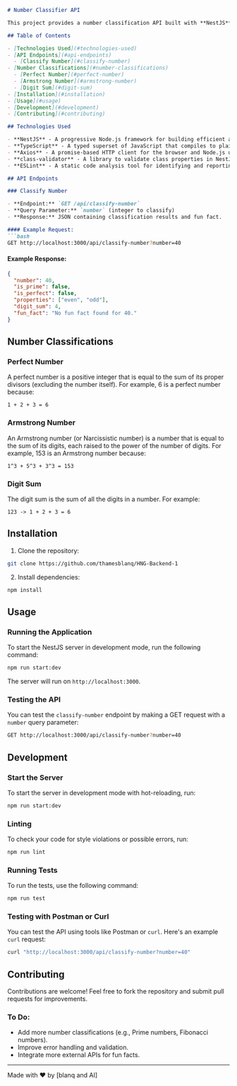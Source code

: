 
```markdown
# Number Classifier API

This project provides a number classification API built with **NestJS**. It allows users to classify a number based on certain mathematical properties like whether it is **perfect**, **Armstrong**, or **even/odd**. The API also includes a fun fact about the number fetched from an external API.

## Table of Contents

- [Technologies Used](#technologies-used)
- [API Endpoints](#api-endpoints)
  - [Classify Number](#classify-number)
- [Number Classifications](#number-classifications)
  - [Perfect Number](#perfect-number)
  - [Armstrong Number](#armstrong-number)
  - [Digit Sum](#digit-sum)
- [Installation](#installation)
- [Usage](#usage)
- [Development](#development)
- [Contributing](#contributing)

## Technologies Used

- **NestJS** - A progressive Node.js framework for building efficient and scalable server-side applications.
- **TypeScript** - A typed superset of JavaScript that compiles to plain JavaScript.
- **Axios** - A promise-based HTTP client for the browser and Node.js used to fetch fun facts.
- **class-validator** - A library to validate class properties in NestJS DTOs (Data Transfer Objects).
- **ESLint** - A static code analysis tool for identifying and reporting on patterns found in ECMAScript/JavaScript code.

## API Endpoints

### Classify Number

- **Endpoint:** `GET /api/classify-number`
- **Query Parameter:** `number` (integer to classify)
- **Response:** JSON containing classification results and fun fact.

#### Example Request:
```bash
GET http://localhost:3000/api/classify-number?number=40
```

#### Example Response:
```json
{
  "number": 40,
  "is_prime": false,
  "is_perfect": false,
  "properties": ["even", "odd"],
  "digit_sum": 4,
  "fun_fact": "No fun fact found for 40."
}
```

## Number Classifications

### Perfect Number
A perfect number is a positive integer that is equal to the sum of its proper divisors (excluding the number itself). For example, 6 is a perfect number because:
```
1 + 2 + 3 = 6
```

### Armstrong Number
An Armstrong number (or Narcissistic number) is a number that is equal to the sum of its digits, each raised to the power of the number of digits. For example, 153 is an Armstrong number because:
```
1^3 + 5^3 + 3^3 = 153
```

### Digit Sum
The digit sum is the sum of all the digits in a number. For example:
```
123 -> 1 + 2 + 3 = 6
```

## Installation

1. Clone the repository:
```bash
git clone https://github.com/thamesblanq/HNG-Backend-1
```

2. Install dependencies:
```bash
npm install
```

## Usage

### Running the Application
To start the NestJS server in development mode, run the following command:
```bash
npm run start:dev
```
The server will run on `http://localhost:3000`.

### Testing the API
You can test the `classify-number` endpoint by making a GET request with a `number` query parameter:
```bash
GET http://localhost:3000/api/classify-number?number=40
```

## Development

### Start the Server
To start the server in development mode with hot-reloading, run:
```bash
npm run start:dev
```

### Linting
To check your code for style violations or possible errors, run:
```bash
npm run lint
```

### Running Tests
To run the tests, use the following command:
```bash
npm run test
```

### Testing with Postman or Curl
You can test the API using tools like Postman or `curl`. Here's an example `curl` request:
```bash
curl "http://localhost:3000/api/classify-number?number=40"
```

## Contributing

Contributions are welcome! Feel free to fork the repository and submit pull requests for improvements.

### To Do:
- Add more number classifications (e.g., Prime numbers, Fibonacci numbers).
- Improve error handling and validation.
- Integrate more external APIs for fun facts.

---

Made with ❤️ by [blanq and AI]
```